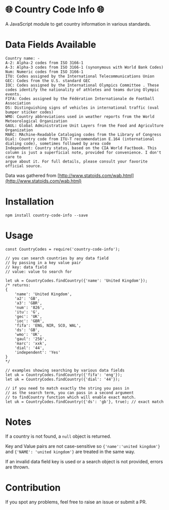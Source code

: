 # :globe_with_meridians: Country Code Info :globe_with_meridians:
A JavaScript module to get country information in various standards.

# Data Fields Available
```
Country name: -
A-2: Alpha-2 codes from ISO 3166-1
A-3: Alpha-3 codes from ISO 3166-1 (synonymous with World Bank Codes)
Num: Numeric codes from ISO 3166-1
ITU: Codes assigned by the International Telecommunications Union
GEC: Codes from the U.S. standard GEC
IOC: Codes assigned by the International Olympics Committee . These codes identify the nationality of athletes and teams during Olympic events.
FIFA: Codes assigned by the Fédération Internationale de Football Association
DS: Distinguishing signs of vehicles in international traffic (oval bumper sticker codes)
WMO: Country abbreviations used in weather reports from the World Meteorological Organization
GAUL: Global Administrative Unit Layers from the Food and Agriculture Organization
MARC: MAchine-Readable Cataloging codes from the Library of Congress
Dial: Country code from ITU-T recommendation E.164 (international dialing code), sometimes followed by area code
Independent: Country status, based on the CIA World Factbook. This column is just a superficial note, provided for convenience. I don't care to
argue about it. For full details, please consult your favorite official source.
```
Data was gathered from [http://www.statoids.com/wab.html](http://www.statoids.com/wab.html)

# Installation
`npm install country-code-info --save`

# Usage
```
const CountryCodes = require('country-code-info');

// you can search countries by any data field
// by passing in a key value pair
// key: data field
// value: value to search for

let uk = CountryCodes.findCountry({'name': 'United Kingdom'});
/* returns:
{
	'name': 'United Kingdom',
	'a2': 'GB',
	'a3': 'GBR',
	'num': '826',
	'itu': 'G',
	'gec': 'UK',
	'ioc': 'GBR',
	'fifa': 'ENG, NIR, SCO, WAL',
	'ds': 'GB',
	'wmo': 'UK',
	'gaul': '256',
	'marc': 'xxk',
	'dial': '44',
	'independent': 'Yes'
}
*/

// examples showing searching by various data fields
let uk = CountryCodes.findCountry({'fifa': 'eng'});
let uk = CountryCodes.findCountry({'dial': '44'});

// if you need to match exactly the string you pass in
// as the search term, you can pass in a second argument
// to findCountry function which will enable exact match.
let uk = CountryCodes.findCountry({'ds': 'gb'}, true); // exact match
```

# Notes

If a country is not found, a `null` object is returned.

Key and Value pairs are not case-sensitive so `{'name':'united kingdom'}` and `{'NAME': 'united kingdom'}` are treated in the same way.

If an invalid data field key is used or a search object is not provided, errors are thrown.

# Contribution
If you spot any problems, feel free to raise an issue or submit a PR.
